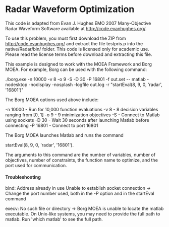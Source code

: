 # Radar Waveform Optimization

This code is adapted from Evan J. Hughes EMO 2007 Many-Objective Radar
Waveform Software available at http://code.evanhughes.org/.

To use this problem, you must first download the ZIP from
http://code.evanhughes.org/ and extract the file testpris.p into the
native/Radar/bin/ folder.  This code is licensed only for academic use.  Please
read the license terms before download and extracting this file.

This example is designed to work with the MOEA Framework and Borg MOEA.
For example, Borg can be used with the following command:

  ./borg.exe -n 10000 -v 8 -o 9 -S -D 30 -P 16801 -f out.set -- matlab
    -nodesktop -nodisplay -nosplash -logfile out.log
    -r "startEval(8, 9, 0, 'radar', '16801')"

The Borg MOEA options used above include:

  -n 10000 - Run for 10,000 function evaluations
  -v 8     - 8 decision variables ranging from [0, 1]
  -o 9     - 9 minimization objectives
  -S       - Connect to Matlab using sockets
  -D 30    - Wait 30 seconds after launching Matlab before connecting
  -P 16801 - Connect to port 16801

The Borg MOEA launches Matlab and runs the command

  startEval(8, 9, 0, 'radar', '16801').

The arguments to this command are the number of variables, number of
objectives, number of constraints, the function name to optimize, and
the port used for communication. 

#### Troubleshooting

bind: Address already in use
Unable to establish socket connection
  -> Change the port number used, both in the -P option and in the startEval
     command

execv: No such file or directory
  -> Borg MOEA is unable to locate the matlab executable.  On Unix-like
     systems, you may need to provide the full path to matlab.  Run
     'which matlab' to see the full path.

